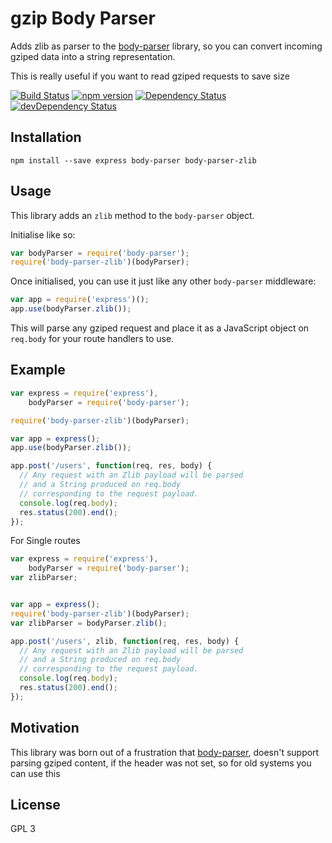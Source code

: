 # gzip Body Parser

Adds zlib as parser to the [body-parser](https://github.com/expressjs/body-parser) library, so you can convert incoming gziped data into a string representation.

This is really useful if you want to read gziped requests to save size

[![Build Status](https://travis-ci.org/point-of-media/body-parser-zlib.svg?branch=master)](https://travis-ci.org/mfahlandt/body-parser-zlib)
[![npm version](https://badge.fury.io/js/body-parser-xml.svg)](http://badge.fury.io/js/body-parser-zlib)
[![Dependency Status](https://david-dm.org/point-of-media/body-parser-zlib.svg)](https://david-dm.org/mfahlandt/body-parser-zlib)
[![devDependency Status](https://david-dm.org/point-of-media/body-parser-zlib/dev-status.svg)](https://david-dm.org/mfahlandt/body-parser-zlib#info=devDependencies)

## Installation

```
npm install --save express body-parser body-parser-zlib
```

## Usage

This library adds an `zlib` method to the `body-parser` object.

Initialise like so:

``` js
var bodyParser = require('body-parser');
require('body-parser-zlib')(bodyParser);
```

Once initialised, you can use it just like any other `body-parser` middleware:

``` js
var app = require('express')();
app.use(bodyParser.zlib());
```

This will parse any gziped request and place it as a JavaScript object on `req.body` for your route handlers to use.


## Example

``` js
var express = require('express'),
    bodyParser = require('body-parser');

require('body-parser-zlib')(bodyParser);

var app = express();
app.use(bodyParser.zlib());

app.post('/users', function(req, res, body) {
  // Any request with an Zlib payload will be parsed
  // and a String produced on req.body
  // corresponding to the request payload.
  console.log(req.body);
  res.status(200).end();
});

```

For Single routes

``` js
var express = require('express'),
    bodyParser = require('body-parser');
var zlibParser;


var app = express();
require('body-parser-zlib')(bodyParser);
var zlibParser = bodyParser.zlib();

app.post('/users', zlib, function(req, res, body) {
  // Any request with an Zlib payload will be parsed
  // and a String produced on req.body
  // corresponding to the request payload.
  console.log(req.body);
  res.status(200).end();
});

```
## Motivation

This library was born out of a frustration that [body-parser](https://github.com/expressjs/body-parser), doesn't support parsing gziped content, if the header was not set, so for old systems you can use this


## License

GPL 3